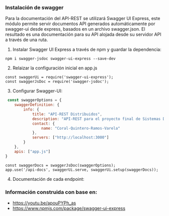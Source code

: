 


### Instalación de swagger

Para la documentación del API-REST se utilizará Swagger UI Express, este módulo permite servir documentos API generados automáticamente por swagger-ui desde express, basados ​​en un archivo swagger.json. El resultado es una documentación para su API alojada desde su servidor API a través de una ruta.

1. Instalar Swagger UI Express a través de npm y guardar la dependencia: </br>

`npm i swagger-jsdoc swagger-ui-express --save-dev`

2. Relaizar la configuración inicial en app.js

`const swaggerUi = require('swagger-ui-express');` </br>
`const swaggerJsDoc = require('swagger-jsdoc');`

3. Configurar Swagger-UI:
```javascript
 const swaggerOptions = {
    swaggerDefinition: {
        info: {
            title: "API-REST Distribuidos",
            description: "API-REST para el proyecto final de Sistemas Distribuidos",
            contact: {
                name: "Coral-Quintero-Ramos-Varela"
            },
            servers: ["http://localhost:3000"]
        }
    },
    apis: ["app.js"]
}
```

```
const swaggerDocs = swaggerJsDoc(swaggerOptions);
app.use('/api-docs', swaggerUi.serve, swaggerUi.setup(swaggerDocs));
```

4. Documentación de cada endpoint:




### Información construida con base en:
- https://youtu.be/apouPYPh_as
- https://www.npmjs.com/package/swagger-ui-express
